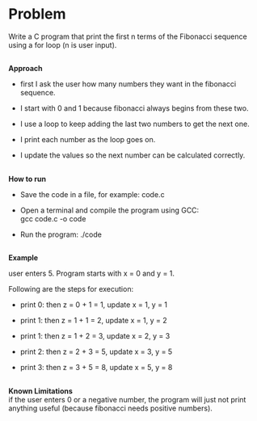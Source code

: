 # Problem
Write a C program that print the first n terms of the Fibonacci sequence using a for loop (n is user input).
##
**Approach**
- first I ask the user how many numbers they want in the fibonacci sequence.

- I start with 0 and 1 because fibonacci always begins from these two.

- I use a loop to keep adding the last two numbers to get the next one.

- I print each number as the loop goes on.

- I update the values so the next number can be calculated correctly.
##
**How to run**
- Save the code in a file, for example: code.c
  
- Open a terminal and compile the program using GCC:    
  gcc code.c -o code

- Run the program:
    ./code
##
**Example**  

user enters 5. 
Program starts with x = 0 and y = 1.

Following are the steps for execution:

- print 0: then z = 0 + 1 = 1, update x = 1, y = 1

- print 1: then z = 1 + 1 = 2, update x = 1, y = 2

- print 1: then z = 1 + 2 = 3, update x = 2, y = 3

- print 2: then z = 2 + 3 = 5, update x = 3, y = 5

- print 3: then z = 3 + 5 = 8, update x = 5, y = 8
##
**Known Limitations**  
if the user enters 0 or a negative number, the program will just not print anything useful (because fibonacci needs positive numbers).